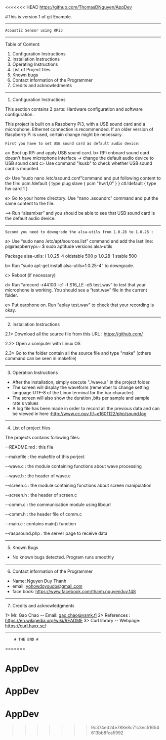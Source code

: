 <<<<<<< HEAD
https://github.com/ThomasDNguyen/AppDev

#This is version 1 of git Example.

---------------------------------------------
	Acoustic Sensor using RPi3
---------------------------------------------

Table of Content:
1. Configuration Instructions
2. Installation Instructions
3. Operating Instructions
4. List of Project files
5. Known bugs
6. Contact information of the Programmer
7. Credits and acknowledments 

---------------------------------------------

1. Configuration Instructions

This section contains 2 parts: Hardware configuration and software configuration.

This project is built on a Raspberry Pi3, with a USB sound card and a microphone. 
Ethernet connection is recommended. If an older version of Raspberry Pi is used,
certain change might be necessary.

	First you have to set USB sound card as default audio device:
a> Boot up RPi and apply USB sound card.
b> RPi onboard sound card doesn't have microphone interface -> change the default audio
device to USB sound card
c> Use command "lsusb" to check whether USB sound card is mounted.

d> Use “sudo nano /etc/asound.conf”command and put following content to the file:
pcm.!default {
	type plug
 	slave {
		pcm "hw:1,0"
 	}
}
ctl.!default {
    type hw
    card 1
}

e> Go to your home directory. Use “nano .asoundrc” command and put the same content to 
the file.

==> Run “alsamixer” and you should be able to see that USB sound card is the default 
audio device.  

*****************

	Second you need to downgrade the alsa-utils from 1.0.28 to 1.0.25 :
a> Use “sudo nano /etc/apt/sources.list” command and add the last line:
pi@raspberrypi:~ $ sudo aptitude versions alsa-utils

Package alsa-utils:
i   1.0.25-4                          oldstable                                 500
p   1.0.28-1                          stable                                    500

b> Run “sudo apt-get install alsa-utils=1.0.25-4” to downgrade.

c> Reboot (if necessary)

d> Run “arecord -r44100 -c1 -f S16_LE -d5 test.wav” to test that your microphone is working.
You should see a “test.wav” file in the current folder.

e>  Put earphone on. Run “aplay test.wav” to check that your recording is okay.

---------------------------------------------

2. Installation Instructions

2.1> Download all the source file from this URL : https://github.com/

2.2> Open a computer with Linux OS

2.3> Go to the folder contain all the source file and type "make"  (others command can be seen in makefile)

---------------------------------------------

3. Operation Instructions

- After the installation, simply execute "./wave.a" in the project folder.
- The screen will display the waveform (remember to change setting language UTF-8  of the Linux terminal for the bar character)
- The screen will also show the duration ,bits per sample and sample rate's values
- A log file has been made in order to record all the previous data and can be viewed in here :http://www.cc.puv.fi/~e1601122/php/sound.log 

---------------------------------------------

4. List of project files 

The projects contains following files:

--README.md     :       this file

--makefile      :       the makefile of this porject

--wave.c        :       the module containing functions about wave processing

--wave.h        :       the header of wave.c

--screen.c      :       the module containing functions about screen manipulation

--screen.h      :       the header of screen.c

--comm.c        :       the communication module using libcurl

--comm.h        :       the header file of comm.c

--main.c        :       contains main() function

--raspsound.php     :       the server page to receive data

--------------------------------------------- 

5. Known Bugs 

- No known bugs detected. Program runs smoothly

---------------------------------------------

6. Contact information of the Programmer

- Name: Nguyen Duy Thanh
- email: yohowdoyoudo@gmail.com
- face book: https://www.facebook.com/thanh.nguyenduy.148

---------------------------------------------

7. Credits and acknowledgments

1> Mr. Gao Chao -- Email: gao.chao@vamk.fi
2> References : https://en.wikipedia.org/wiki/README
3> Curl library -- Webpage: https://curl.haxx.se/

---------------------------------------------

		# THE END #
=======
# AppDev
# AppDev
# AppDev
>>>>>>> 9c374ed24e788e8c71c3ec51654613bb8fca5992
